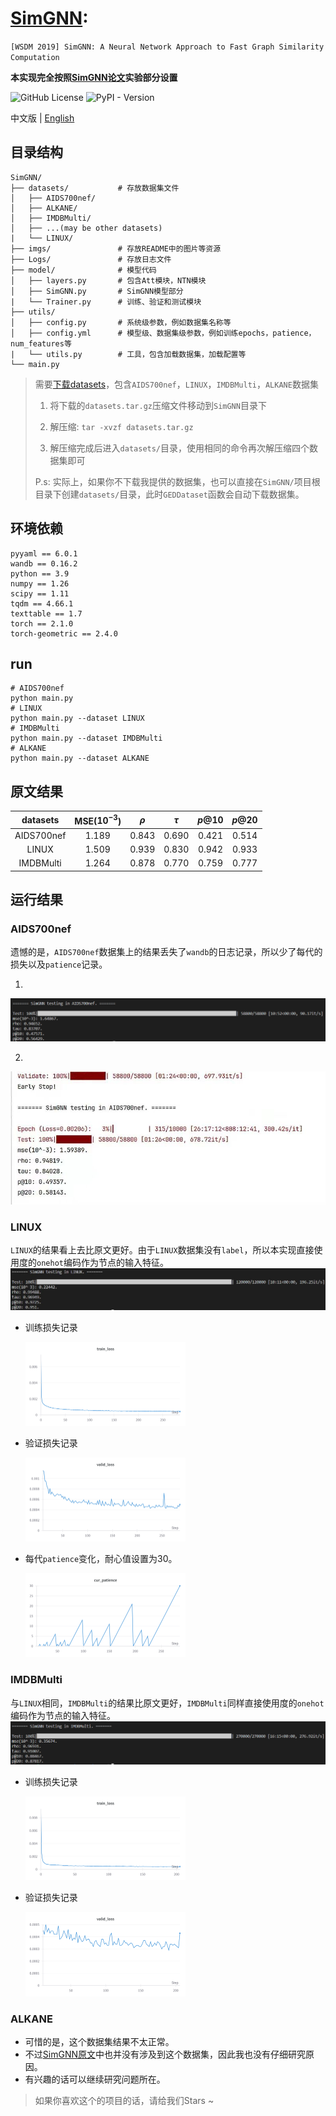 # [SimGNN](https://arxiv.org/abs/1808.05689):
`[WSDM 2019] SimGNN: A Neural Network Approach to Fast Graph Similarity Computation`

**本实现完全按照[SimGNN论文](https://arxiv.org/abs/1808.05689)实验部分设置**

![GitHub License](https://img.shields.io/github/license/Sangs3112/SimGNN)
![PyPI - Version](https://img.shields.io/pypi/v/pypi)

中文版 | [English](./README_en.md)

## **目录结构**
```
SimGNN/
├── datasets/           # 存放数据集文件
│   ├── AIDS700nef/
│   ├── ALKANE/
│   ├── IMDBMulti/
│   ├── ...(may be other datasets)
|   └── LINUX/
├── imgs/               # 存放README中的图片等资源
├── Logs/               # 存放日志文件
├── model/              # 模型代码
│   ├── layers.py       # 包含Att模块，NTN模块
│   ├── SimGNN.py       # SimGNN模型部分
|   └── Trainer.py      # 训练、验证和测试模块
├── utils/
│   ├── config.py       # 系统级参数，例如数据集名称等
│   ├── config.yml      # 模型级、数据集级参数，例如训练epochs，patience，num_features等
|   └── utils.py        # 工具，包含加载数据集，加载配置等
└── main.py             
```
> 需要[下载datasets](https://drive.google.com/drive/folders/1MOOUxxC_76Jseuc-JWaJ6B6LfU6-wNfR?usp=drive_link)，包含`AIDS700nef`，`LINUX`，`IMDBMulti`，`ALKANE`数据集
> 
> 1. 将下载的`datasets.tar.gz`压缩文件移动到`SimGNN`目录下
>
> 2. 解压缩: `tar -xvzf datasets.tar.gz`
> 
> 3. 解压缩完成后进入`datasets/`目录，使用相同的命令再次解压缩四个数据集即可
>
> P.s: 实际上，如果你不下载我提供的数据集，也可以直接在`SimGNN/`项目根目录下创建`datasets/`目录，此时`GEDDataset`函数会自动下载数据集。

## **环境依赖**
```
pyyaml == 6.0.1
wandb == 0.16.2
python == 3.9
numpy == 1.26
scipy == 1.11
tqdm == 4.66.1
texttable == 1.7
torch == 2.1.0
torch-geometric == 2.4.0
```

## **run**
```
# AIDS700nef
python main.py
# LINUX
python main.py --dataset LINUX
# IMDBMulti
python main.py --dataset IMDBMulti
# ALKANE
python main.py --dataset ALKANE
```

## **原文结果**
| datasets | MSE($10^{-3}$) | $\rho$ | $\tau$ | $p@10$ | $p@20$ |
|:----:|:----:|:----:|:----:|:----:|:----:|
| AIDS700nef | 1.189 | 0.843 | 0.690 | 0.421 | 0.514 |
| LINUX | 1.509 | 0.939 | 0.830 | 0.942 | 0.933 |
| IMDBMulti | 1.264 | 0.878 | 0.770 | 0.759 | 0.777 |

## **运行结果**
### **AIDS700nef**
遗憾的是，`AIDS700nef`数据集上的结果丢失了`wandb`的日志记录，所以少了每代的损失以及`patience`记录。

1. 
![AIDS700nef_result_1](./imgs/AIDS700nef_1.png)

2. 
![AIDS700nef_result_2](./imgs/AIDS700nef_2.png)

### **LINUX**
`LINUX`的结果看上去比原文更好。由于`LINUX`数据集没有`label`，所以本实现直接使用度的`onehot`编码作为节点的输入特征。
![LINUX_result](./imgs/LINUX.png)

- 训练损失记录
    
    <img src="./imgs/LINUX_train_loss.png" style="zoom:25%;" />

- 验证损失记录

    <img src="./imgs/LINUX_valid_loss.png" style="zoom:25%;" />

- 每代`patience`变化，耐心值设置为30。

    <img src="./imgs/LINUX_patience.png" style="zoom:25%;" />

### **IMDBMulti**
与`LINUX`相同，`IMDBMulti`的结果比原文更好，`IMDBMulti`同样直接使用度的`onehot`编码作为节点的输入特征。
![IMDBMulti_result](./imgs/IMDBMulti.png)

- 训练损失记录

    <img src="./imgs/IMDBMulti_train_loss.png" style="zoom:25%;" />

- 验证损失记录

    <img src="./imgs/IMDBMulti_valid_loss.png" style="zoom:25%;" />

### **ALKANE**
- 可惜的是，这个数据集结果不太正常。
- 不过[SimGNN原文](https://arxiv.org/abs/1808.05689)中也并没有涉及到这个数据集，因此我也没有仔细研究原因。
- 有兴趣的话可以继续研究问题所在。

> 如果你喜欢这个的项目的话，请给我们Stars ~
